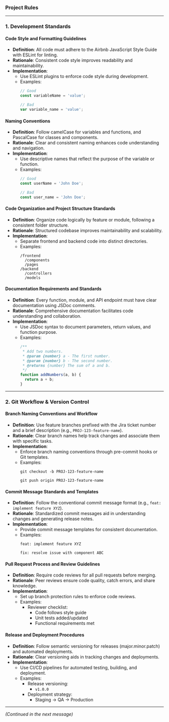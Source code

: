 ### Project Rules

---

### 1. Development Standards

#### Code Style and Formatting Guidelines
- **Definition**: All code must adhere to the Airbnb JavaScript Style Guide with ESLint for linting.
- **Rationale**: Consistent code style improves readability and maintainability.
- **Implementation**:
  - Use ESLint plugins to enforce code style during development.
  - Examples: 
    ```javascript
    // Good
    const variableName = 'value';

    // Bad
    var variable_name = 'value';
    ```

#### Naming Conventions
- **Definition**: Follow camelCase for variables and functions, and PascalCase for classes and components.
- **Rationale**: Clear and consistent naming enhances code understanding and navigation.
- **Implementation**:
  - Use descriptive names that reflect the purpose of the variable or function.
  - Examples:
    ```javascript
    // Good
    const userName = 'John Doe';

    // Bad
    const user_name = 'John Doe';
    ```

#### Code Organization and Project Structure Standards
- **Definition**: Organize code logically by feature or module, following a consistent folder structure.
- **Rationale**: Structured codebase improves maintainability and scalability.
- **Implementation**:
  - Separate frontend and backend code into distinct directories.
  - Examples:
    ```
    /frontend
      /components
      /pages
    /backend
      /controllers
      /models
    ```

#### Documentation Requirements and Standards
- **Definition**: Every function, module, and API endpoint must have clear documentation using JSDoc comments.
- **Rationale**: Comprehensive documentation facilitates code understanding and collaboration.
- **Implementation**:
  - Use JSDoc syntax to document parameters, return values, and function purpose.
  - Examples:
    ```javascript
    /**
     * Add two numbers.
     * @param {number} a - The first number.
     * @param {number} b - The second number.
     * @returns {number} The sum of a and b.
     */
    function addNumbers(a, b) {
      return a + b;
    }
    ```

---

### 2. Git Workflow & Version Control

#### Branch Naming Conventions and Workflow
- **Definition**: Use feature branches prefixed with the Jira ticket number and a brief description (e.g., `PROJ-123-feature-name`).
- **Rationale**: Clear branch names help track changes and associate them with specific tasks.
- **Implementation**:
  - Enforce branch naming conventions through pre-commit hooks or Git templates.
  - Examples:
    ```
    git checkout -b PROJ-123-feature-name

    git push origin PROJ-123-feature-name
    ```

#### Commit Message Standards and Templates
- **Definition**: Follow the conventional commit message format (e.g., `feat: implement feature XYZ`).
- **Rationale**: Standardized commit messages aid in understanding changes and generating release notes.
- **Implementation**:
  - Provide commit message templates for consistent documentation.
  - Examples:
    ```
    feat: implement feature XYZ

    fix: resolve issue with component ABC
    ```

#### Pull Request Process and Review Guidelines
- **Definition**: Require code reviews for all pull requests before merging.
- **Rationale**: Peer reviews ensure code quality, catch errors, and share knowledge.
- **Implementation**:
  - Set up branch protection rules to enforce code reviews.
  - Examples:
    - Reviewer checklist:
      - Code follows style guide
      - Unit tests added/updated
      - Functional requirements met

#### Release and Deployment Procedures
- **Definition**: Follow semantic versioning for releases (major.minor.patch) and automated deployments.
- **Rationale**: Clear versioning aids in tracking changes and deployments.
- **Implementation**:
  - Use CI/CD pipelines for automated testing, building, and deployment.
  - Examples:
    - Release versioning:
      - `v1.0.0`
    - Deployment strategy:
      - Staging -> QA -> Production

---

*(Continued in the next message)*